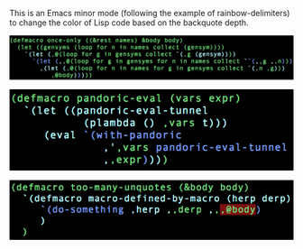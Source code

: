 This is an Emacs minor mode (following the example of rainbow-delimiters) to change the color of Lisp code based on the backquote depth.

![once-only](/images/once-only.png "once-only")

![pandoric-eval](/images/pandoric-eval.png "pandoric-eval")

![too-many-unquotes](/images/too-many-unquotes.png "too-many-unquotes")
